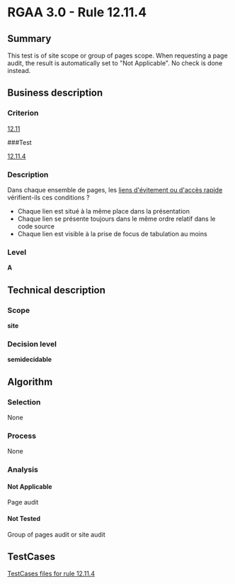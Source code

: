 # RGAA 3.0 -  Rule 12.11.4

## Summary

This test is of site scope or group of pages scope. When requesting a page audit, the result is automatically set to "Not Applicable". No check is done instead.

## Business description

### Criterion

[12.11](http://disic.github.io/rgaa_referentiel_en/RGAA3.0_Criteria_English_version_v1.html#crit-12-11)

###Test

[12.11.4](http://disic.github.io/rgaa_referentiel_en/RGAA3.0_Criteria_English_version_v1.html#test-12-11-4)

### Description

Dans chaque ensemble de pages, les <a href="http://references.modernisation.gouv.fr/referentiel-technique-0#mLienEvitement">liens d'&eacute;vitement ou d'acc&egrave;s rapide</a> v&eacute;rifient-ils ces conditions ? 
 
 *  Chaque lien est situ&eacute; &agrave; la m&ecirc;me place dans la pr&eacute;sentation 
 *  Chaque lien se pr&eacute;sente toujours dans le m&ecirc;me ordre relatif dans le code source 
 * Chaque lien est visible &agrave; la prise de focus de tabulation au moins 


### Level

**A**

## Technical description

### Scope

**site**

### Decision level

**semidecidable**

## Algorithm

### Selection

None

### Process

None

### Analysis

#### Not Applicable

Page audit 

#### Not Tested

Group of pages audit or site audit



##  TestCases 

[TestCases files for rule 12.11.4](https://github.com/Asqatasun/Asqatasun/tree/master/rules/rules-rgaa3.0/src/test/resources/testcases/rgaa30/Rgaa30Rule121104/) 


